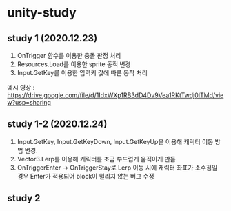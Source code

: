 # unity-study

## study 1 (2020.12.23)

1. OnTrigger 함수를 이용한 충돌 판정 처리
2. Resources.Load를 이용한 sprite 동적 변경
3. Input.GetKey를 이용한 입력키 값에 따른 동작 처리

예시 영상 : https://drive.google.com/file/d/1IdxWXp1RB3dD4Dv9Vea1RKtTwdj0ITMd/view?usp=sharing

## study 1-2 (2020.12.24)

1. Input.GetKey, Input.GetKeyDown, Input.GetKeyUp을 이용해 캐릭터 이동 방법 변경.
2. Vector3.Lerp를 이용해 캐릭터를 조금 부드럽게 움직이게 만듬
3. OnTriggerEnter -> OnTriggerStay로 Lerp 이동 시에 캐릭터 좌표가 소수점일 경우 Enter가 적용되어 block이 밀리지 않는 버그 수정




## study 2
